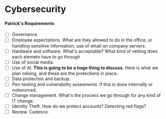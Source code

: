# Cybersecurity

#### Patrick's Requirements

* [ ] Governance
* [ ] Employee expectations. What are they allowed to do in the office, or handling sensitive information, use of email on company servers.&#x20;
* [ ] Hardware and software. What's acceptable? What kind of vetting does each elemetn have to go through
* [ ] Use of social media.&#x20;
* [ ] Use of AI. **This is going to be a huge thing to discuss.** Here is what we plan odoing, and these are the protections in place.&#x20;
* [ ] Data protection and backup.&#x20;
* [ ] Pen-testing and vulnerability assesments. If this is done internally or outsourced.&#x20;
* [ ] Change management. What's the process we go through for any kind of IT change.&#x20;
* [ ] Identity Theft. How do we protect accounts? Detecting red flags?&#x20;
* [ ] Review. Cadence.&#x20;
